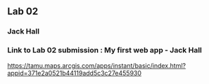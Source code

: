 ## Lab 02
### Jack Hall

### Link to Lab 02 submission : My first web app - Jack Hall
https://tamu.maps.arcgis.com/apps/instant/basic/index.html?appid=371e2a0521b44119add5c3c27e455930 

